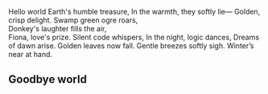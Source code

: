 Hello world
Earth's humble treasure,
In the warmth, they softly lie—
Golden, crisp delight.
Swamp green ogre roars,  
Donkey's laughter fills the air,  
Fiona, love's prize.
Silent code whispers,
In the night, logic dances,
Dreams of dawn arise.
Golden leaves now fall.
Gentle breezes softly sigh.
Winter’s near at hand.
## Goodbye world